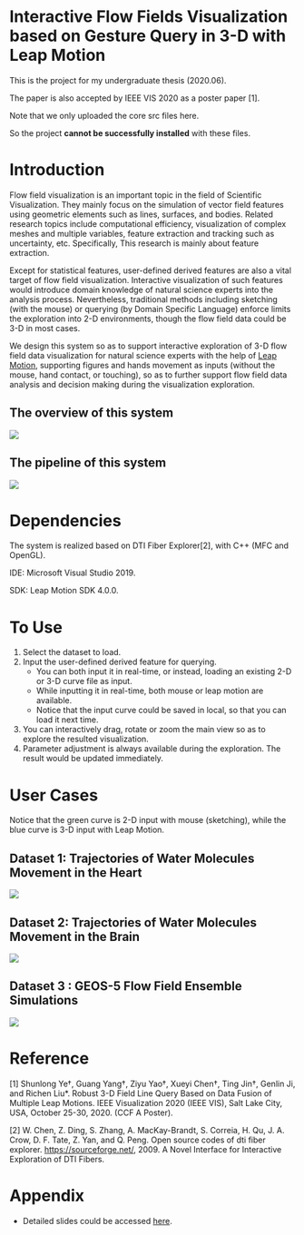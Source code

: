 # Interactive Flow Fields Visualization based on Gesture Query in 3-D with Leap Motion

This is the project for my undergraduate thesis (2020.06).

The paper is also accepted by IEEE VIS 2020 as a poster paper [1].

Note that we only uploaded the core src files here.

So the project **cannot be successfully installed** with these files.

# Introduction
Flow field visualization is an important topic in the field of Scientific Visualization.
They mainly focus on the simulation of vector field features using geometric elements such as lines, surfaces, and bodies.
Related research topics include computational efficiency, visualization of complex meshes and multiple variables, feature extraction and tracking such as uncertainty, etc.
Specifically, This research is mainly about feature extraction.

Except for statistical features, user-defined derived features are also a vital target of flow field visualization.
Interactive visualization of such features would introduce domain knowledge of natural science experts into the analysis process.
Nevertheless, traditional methods including sketching (with the mouse) or querying (by Domain Specific Language) enforce limits the exploration into 2-D environments,
though the flow field data could be 3-D in most cases.

We design this system so as to support interactive exploration of 3-D flow field data visualization for natural science experts
with the help of [Leap Motion](https://en.wikipedia.org/wiki/Leap_Motion), supporting figures and hands movement as inputs (without the mouse, hand contact, or touching),
so as to further support flow field data analysis and decision making during the visualization exploration.

## The overview of this system
![](https://gyazo.com/2af31f0cc3671ab6dcfba6f003b80263.png)

## The pipeline of this system
![](https://gyazo.com/a1929e3e07754190a99dacb0635bece1.png)

# Dependencies
The system is realized based on DTI Fiber Explorer[2], with C++ (MFC and OpenGL).

IDE: Microsoft Visual Studio 2019.

SDK: Leap Motion SDK 4.0.0.

# To Use
1. Select the dataset to load.
2. Input the user-defined derived feature for querying.
   - You can both input it in real-time, or instead, loading an existing 2-D or 3-D curve file as input.
   - While inputting it in real-time, both mouse or leap motion are available.
   - Notice that the input curve could be saved in local, so that you can load it next time.
3. You can interactively drag, rotate or zoom the main view so as to explore the resulted visualization.
4. Parameter adjustment is always available during the exploration. The result would be updated immediately.

# User Cases
Notice that the green curve is 2-D input with mouse (sketching), while the blue curve is 3-D input with Leap Motion.

## Dataset 1: Trajectories of Water Molecules Movement in the Heart
![](https://gyazo.com/f85695b41d827406c3aa81a67e2d813f.png)

## Dataset 2: Trajectories of Water Molecules Movement in the Brain
![](https://gyazo.com/bdbe632d063edd662b9028faf295829f.png)

## Dataset 3 : GEOS-5 Flow Field Ensemble Simulations
![](https://gyazo.com/e2c52ccc6eeb97c42aef367fc46521c8.png)

# Reference
[1] Shunlong Ye†, Guang Yang†, Ziyu Yao†, Xueyi Chen†, Ting Jin†, Genlin Ji, and Richen Liu*.
Robust 3-D Field Line Query Based on Data Fusion of Multiple Leap Motions. IEEE Visualization 2020 (IEEE VIS), Salt Lake City, USA, October 25-30, 2020. (CCF A Poster).

[2] W. Chen, Z. Ding, S. Zhang, A. MacKay-Brandt, S. Correia, H. Qu, J. A. Crow, D. F. Tate, Z. Yan, and Q. Peng. 
Open source codes of dti fiber explorer. https://sourceforge.net/, 2009. A Novel Interface for Interactive Exploration of DTI Fibers.

# Appendix
- Detailed slides could be accessed [here](https://www.dropbox.com/s/gahzhnwnt3ivxxf/FlowFieldVisWithLeapMotion.pdf?dl=0).

